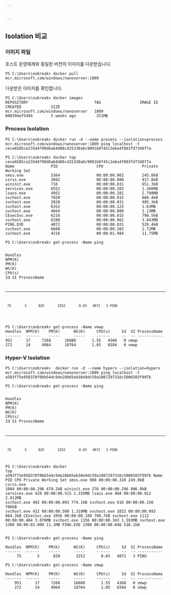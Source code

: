 ```yaml
---


---
```


<h2 id="isolation-비교">Isolation 비교</h2>
<h3 id="이미지-파일">이미지 파일</h3>
<p>호스트 운영체제와 동일한 버전의 이미지를 다운받습니다.</p>
<p><code>PS C:\Users\nobreak&gt; docker pull mcr.microsoft.com/windows/nanoserver:1809</code></p>
<p>다운받은 이미지를 확인합니다.</p>
<pre class=" language-bash"><code class="prism  language-bash">PS C:\Users\nobreak<span class="token operator">&gt;</span> docker images
REPOSITORY                             TAG                 IMAGE ID            CREATED             SIZE
mcr.microsoft.com/windows/nanoserver   1809                080394ef5494        5 weeks ago         251MB
</code></pre>
<h3 id="process-isolation">Process Isolation</h3>
<pre class=" language-bash"><code class="prism  language-bash">PS C:\Users\nobreak<span class="token operator">&gt;</span> docker run -d --name process --isolation<span class="token operator">=</span>process mcr.microsoft.com/windows/nanoserver:1809 <span class="token function">ping</span> localhost -t
cece6585ce235d4790d6ab4d86c425338a6c9091b0f45c2e6a4f883fd7348f7a
</code></pre>
<pre class=" language-bash"><code class="prism  language-bash">PS C:\Users\nobreak<span class="token operator">&gt;</span> docker <span class="token function">top</span> cece6585ce235d4790d6ab4d86c425338a6c9091b0f45c2e6a4f883fd7348f7a
Name                PID                 CPU                 Private Working Set
smss.exe            5364                00:00:00.062        245.8kB
csrss.exe           3692                00:00:00.000        417.8kB
wininit.exe         716                 00:00:00.031        651.3kB
services.exe        6552                00:00:00.203        1.266MB
lsass.exe           4952                00:00:00.281        2.798MB
svchost.exe         7020                00:00:00.015        868.4kB
svchost.exe         2020                00:00:00.031        995.3kB
svchost.exe         6352                00:00:00.125        1.63MB
svchost.exe         4664                00:00:00.000        1.13MB
CExecSvc.exe        6216                00:00:00.015        790.5kB
svchost.exe         6280                00:00:00.062        3.043MB
PING.EXE            4872                00:00:00.031        528.4kB
svchost.exe         6668                00:00:00.203        2.72MB
svchost.exe         4216                00:00:01.984        11.75MB
</code></pre>
<pre class=" language-bash"><code class="prism  language-bash">PS C:\Users\nobreak<span class="token operator">&gt;</span> get-process -Name <span class="token function">ping</span>

Handles  NPM<span class="token punctuation">(</span>K<span class="token punctuation">)</span>    PM<span class="token punctuation">(</span>K<span class="token punctuation">)</span>      WS<span class="token punctuation">(</span>K<span class="token punctuation">)</span>     CPU<span class="token punctuation">(</span>s<span class="token punctuation">)</span>     Id  SI ProcessName
-------  ------    -----      -----     ------     --  -- -----------
     75       5      820       3252       0.03   4872   3 PING
</code></pre>
<pre class=" language-bash"><code class="prism  language-bash">PS C:\Users\nobreak<span class="token operator">&gt;</span> get-process -Name vmwp                                                                                                                                                                                               
Handles  NPM<span class="token punctuation">(</span>K<span class="token punctuation">)</span>    PM<span class="token punctuation">(</span>K<span class="token punctuation">)</span>      WS<span class="token punctuation">(</span>K<span class="token punctuation">)</span>     CPU<span class="token punctuation">(</span>s<span class="token punctuation">)</span>     Id  SI ProcessName                                                
-------  ------    -----      -----     ------     --  -- -----------                                                    
951      17     7268      16088       1.55   4368   0 vmwp                                                           
272      14     4964      18764       1.05   6584   0 vmwp 
</code></pre>
<h3 id="hyper-v-isolation">Hyper-V Isolation</h3>
<pre class=" language-bash"><code class="prism  language-bash">PS C:\Users\nobreak<span class="token operator">&gt;</span>  docker run -d --name hyperv --isolation<span class="token operator">=</span>hyperv mcr.microsoft.com/windows/nanoserver:1809 <span class="token function">ping</span> localhost -t
a503f75e958370f0bb544c94e28b65eb38e9dc59a1087297316c5006503f997b
</code></pre>
<pre class=" language-bash"><code class="prism  language-bash">PS C:\Users\nobreak<span class="token operator">&gt;</span> get-process -Name <span class="token function">ping</span>

Handles  NPM<span class="token punctuation">(</span>K<span class="token punctuation">)</span>    PM<span class="token punctuation">(</span>K<span class="token punctuation">)</span>      WS<span class="token punctuation">(</span>K<span class="token punctuation">)</span>     CPU<span class="token punctuation">(</span>s<span class="token punctuation">)</span>     Id  SI ProcessName
-------  ------    -----      -----     ------     --  -- -----------
     75       5      820       3252       0.03   4872   3 PING


PS C:\Users\nobreak<span class="token operator">&gt;</span> docker <span class="token function">top</span> a503f75e958370f0bb544c94e28b65eb38e9dc59a1087297316c5006503f997b
Name                PID                 CPU                 Private Working Set
smss.exe            980                 00:00:00.328        249.9kB
csrss.exe           1004                00:00:00.296        479.2kB
wininit.exe         276                 00:00:00.296        806.9kB
services.exe        428                 00:00:00.515        1.335MB
lsass.exe           468                 00:00:00.812        2.912MB
svchost.exe         492                 00:00:00.093        774.1kB
svchost.exe         616                 00:00:00.156        766kB
svchost.exe         432                 00:00:00.500        1.319MB
svchost.exe         1032                00:00:00.093        864.3kB
CExecSvc.exe        1056                00:00:00.109        798.7kB
svchost.exe         1112                00:00:00.484        3.076MB
svchost.exe         1156                00:00:00.343        1.593MB
svchost.exe         1300                00:00:03.000        11.1MB
PING.EXE            1308                00:00:00.046        516.1kB
</code></pre>
<pre class=" language-bash"><code class="prism  language-bash">PS C:\Users\nobreak<span class="token operator">&gt;</span> get-process -Name <span class="token function">ping</span>

Handles  NPM<span class="token punctuation">(</span>K<span class="token punctuation">)</span>    PM<span class="token punctuation">(</span>K<span class="token punctuation">)</span>      WS<span class="token punctuation">(</span>K<span class="token punctuation">)</span>     CPU<span class="token punctuation">(</span>s<span class="token punctuation">)</span>     Id  SI ProcessName
-------  ------    -----      -----     ------     --  -- -----------
     75       5      820       3252       0.03   4872   3 PING
</code></pre>
<pre class=" language-bash"><code class="prism  language-bash">PS C:\Users\nobreak<span class="token operator">&gt;</span> get-process -Name vmwp

Handles  NPM<span class="token punctuation">(</span>K<span class="token punctuation">)</span>    PM<span class="token punctuation">(</span>K<span class="token punctuation">)</span>      WS<span class="token punctuation">(</span>K<span class="token punctuation">)</span>     CPU<span class="token punctuation">(</span>s<span class="token punctuation">)</span>     Id  SI ProcessName
-------  ------    -----      -----     ------     --  -- -----------
    951      17     7268      16088       1.55   4368   0 vmwp
    272      14     4964      18764       1.05   6584   0 vmwp
   
</code></pre>

<!--stackedit_data:
eyJoaXN0b3J5IjpbLTQ3OTAxNTM0MF19
-->